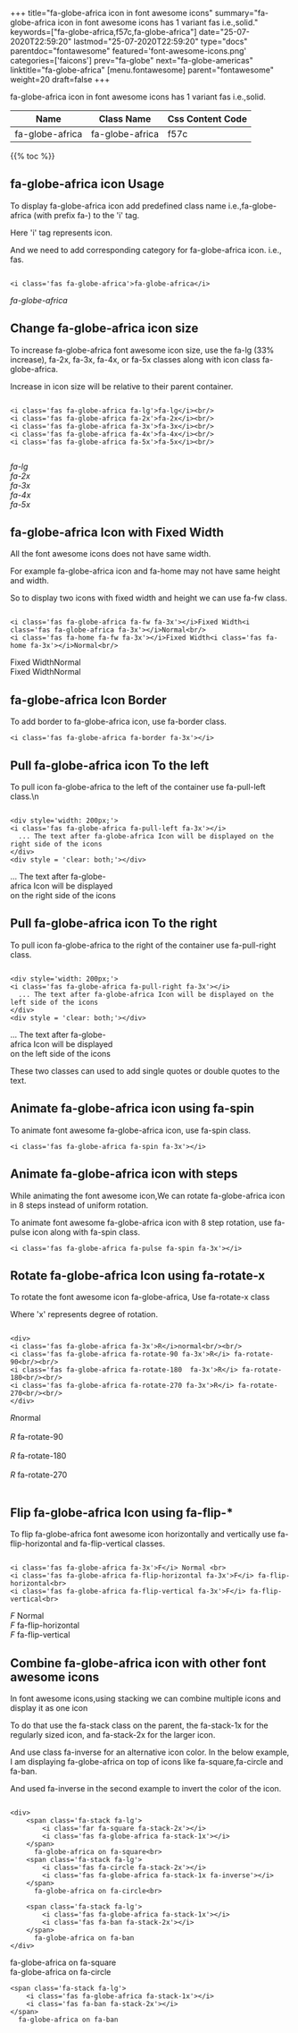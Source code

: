+++
title="fa-globe-africa icon in font awesome icons"
summary="fa-globe-africa icon in font awesome icons has 1 variant fas i.e.,solid."
keywords=["fa-globe-africa,f57c,fa-globe-africa"]
date="25-07-2020T22:59:20"
lastmod="25-07-2020T22:59:20"
type="docs"
parentdoc="fontawesome"
featured='font-awesome-icons.png'
categories=['faicons']
prev="fa-globe"
next="fa-globe-americas"
linktitle="fa-globe-africa"
[menu.fontawesome]
parent="fontawesome"
weight=20
draft=false
+++


fa-globe-africa icon in font awesome icons has 1 variant fas i.e.,solid.

<div class='table-responsive'><table class='table'><thead><tr><th>Name</th><th>Class Name</th><th>Css Content Code</th></tr></thead><tbody><tr><td>fa-globe-africa</td><td>fa-globe-africa</td><td>f57c</td></tr></tbody></table></div>


{{% toc %}}


## fa-globe-africa icon Usage

To display fa-globe-africa icon add predefined class name i.e.,fa-globe-africa (with prefix fa-) to the 'i' tag.

Here 'i' tag represents icon.

And we need to add corresponding category for fa-globe-africa icon. i.e., fas.


```

<i class='fas fa-globe-africa'>fa-globe-africa</i>
```

<i class='fas fa-globe-africa'>fa-globe-africa</i>




## Change fa-globe-africa icon size
To increase fa-globe-africa font awesome icon size, use the fa-lg (33% increase), fa-2x, fa-3x, fa-4x, or fa-5x classes along with icon class fa-globe-africa.

Increase in icon size will be relative to their parent container. 

```

<i class='fas fa-globe-africa fa-lg'>fa-lg</i><br/>
<i class='fas fa-globe-africa fa-2x'>fa-2x</i><br/>
<i class='fas fa-globe-africa fa-3x'>fa-3x</i><br/>
<i class='fas fa-globe-africa fa-4x'>fa-4x</i><br/>
<i class='fas fa-globe-africa fa-5x'>fa-5x</i><br/>
            
```

<i class='fas fa-globe-africa fa-lg'>fa-lg</i><br/>
<i class='fas fa-globe-africa fa-2x'>fa-2x</i><br/>
<i class='fas fa-globe-africa fa-3x'>fa-3x</i><br/>
<i class='fas fa-globe-africa fa-4x'>fa-4x</i><br/>
<i class='fas fa-globe-africa fa-5x'>fa-5x</i><br/>
            



## fa-globe-africa Icon with Fixed Width 

All the font awesome icons does not have same width.

For example fa-globe-africa icon and fa-home may not have same height and width.

So to display two icons with fixed width and height we can use fa-fw class.


```

<i class='fas fa-globe-africa fa-fw fa-3x'></i>Fixed Width<i class='fas fa-globe-africa fa-3x'></i>Normal<br/>
<i class='fas fa-home fa-fw fa-3x'></i>Fixed Width<i class='fas fa-home fa-3x'></i>Normal<br/>
```

<i class='fas fa-globe-africa fa-fw fa-3x'></i>Fixed Width<i class='fas fa-globe-africa fa-3x'></i>Normal<br/>
<i class='fas fa-home fa-fw fa-3x'></i>Fixed Width<i class='fas fa-home fa-3x'></i>Normal<br/>



## fa-globe-africa Icon Border 

To add border to fa-globe-africa icon, use fa-border class.


```
<i class='fas fa-globe-africa fa-border fa-3x'></i>

```
<i class='fas fa-globe-africa fa-border fa-3x'></i>





## Pull fa-globe-africa icon To the left

To pull icon fa-globe-africa to the left of the container use fa-pull-left class.\n

```

<div style='width: 200px;'>
<i class='fas fa-globe-africa fa-pull-left fa-3x'></i>
  ... The text after fa-globe-africa Icon will be displayed on the right side of the icons
</div>
<div style = 'clear: both;'></div>
```

<div style='width: 200px;'>
<i class='fas fa-globe-africa fa-pull-left fa-3x'></i>
  ... The text after fa-globe-africa Icon will be displayed on the right side of the icons
</div>
<div style = 'clear: both;'></div>




## Pull fa-globe-africa icon To the right
To pull icon fa-globe-africa to the right of the container use fa-pull-right class.

```

<div style='width: 200px;'>
<i class='fas fa-globe-africa fa-pull-right fa-3x'></i>
  ... The text after fa-globe-africa Icon will be displayed on the left side of the icons
</div>
<div style = 'clear: both;'></div>
```

<div style='width: 200px;'>
<i class='fas fa-globe-africa fa-pull-right fa-3x'></i>
  ... The text after fa-globe-africa Icon will be displayed on the left side of the icons
</div>
<div style = 'clear: both;'></div>

These two classes can used to add single quotes or double quotes to the text.


## Animate fa-globe-africa icon using fa-spin
To animate font awesome fa-globe-africa icon, use fa-spin class.

```
<i class='fas fa-globe-africa fa-spin fa-3x'></i>
```
<i class='fas fa-globe-africa fa-spin fa-3x'></i>




## Animate fa-globe-africa icon with steps
While animating the font awesome icon,We can rotate fa-globe-africa icon in 8 steps instead of uniform rotation.

To animate font awesome fa-globe-africa icon with 8 step rotation, use fa-pulse icon along with fa-spin class.


```
<i class='fas fa-globe-africa fa-pulse fa-spin fa-3x'></i>

```
<i class='fas fa-globe-africa fa-pulse fa-spin fa-3x'></i>





## Rotate fa-globe-africa Icon using fa-rotate-x
To rotate the font awesome icon fa-globe-africa, Use fa-rotate-x class

Where 'x' represents degree of rotation.


```

<div>
<i class='fas fa-globe-africa fa-3x'>R</i>normal<br/><br/>
<i class='fas fa-globe-africa fa-rotate-90 fa-3x'>R</i> fa-rotate-90<br/><br/> 
<i class='fas fa-globe-africa fa-rotate-180  fa-3x'>R</i> fa-rotate-180<br/><br/> 
<i class='fas fa-globe-africa fa-rotate-270 fa-3x'>R</i> fa-rotate-270<br/><br/>
</div>
```

<div>
<i class='fas fa-globe-africa fa-3x'>R</i>normal<br/><br/>
<i class='fas fa-globe-africa fa-rotate-90 fa-3x'>R</i> fa-rotate-90<br/><br/> 
<i class='fas fa-globe-africa fa-rotate-180  fa-3x'>R</i> fa-rotate-180<br/><br/> 
<i class='fas fa-globe-africa fa-rotate-270 fa-3x'>R</i> fa-rotate-270<br/><br/>
</div>




## Flip fa-globe-africa Icon using fa-flip-*
To flip fa-globe-africa font awesome icon horizontally and vertically use fa-flip-horizontal and fa-flip-vertical classes. 

```

<i class='fas fa-globe-africa fa-3x'>F</i> Normal <br>
<i class='fas fa-globe-africa fa-flip-horizontal fa-3x'>F</i> fa-flip-horizontal<br>
<i class='fas fa-globe-africa fa-flip-vertical fa-3x'>F</i> fa-flip-vertical<br>
```

<i class='fas fa-globe-africa fa-3x'>F</i> Normal <br>
<i class='fas fa-globe-africa fa-flip-horizontal fa-3x'>F</i> fa-flip-horizontal<br>
<i class='fas fa-globe-africa fa-flip-vertical fa-3x'>F</i> fa-flip-vertical<br>




## Combine fa-globe-africa icon with other font awesome icons
In font awesome icons,using stacking we can combine multiple icons and display it as one icon 

To do that use the fa-stack class on the parent, the fa-stack-1x for the regularly sized icon, and fa-stack-2x for the larger icon.

And use class fa-inverse for an alternative icon color. 
In the below example, I am displaying fa-globe-africa on top of icons like fa-square,fa-circle and fa-ban.

And used fa-inverse in the second example to invert the color of the icon.

```

<div>
    <span class='fa-stack fa-lg'>
        <i class='far fa-square fa-stack-2x'></i>
        <i class='fas fa-globe-africa fa-stack-1x'></i>
    </span>
      fa-globe-africa on fa-square<br>
    <span class='fa-stack fa-lg'>
        <i class='fas fa-circle fa-stack-2x'></i>
        <i class='fas fa-globe-africa fa-stack-1x fa-inverse'></i>
    </span>
      fa-globe-africa on fa-circle<br>

    <span class='fa-stack fa-lg'>
        <i class='fas fa-globe-africa fa-stack-1x'></i>
        <i class='fas fa-ban fa-stack-2x'></i>
    </span>
      fa-globe-africa on fa-ban
</div>
```

<div>
    <span class='fa-stack fa-lg'>
        <i class='far fa-square fa-stack-2x'></i>
        <i class='fas fa-globe-africa fa-stack-1x'></i>
    </span>
      fa-globe-africa on fa-square<br>
    <span class='fa-stack fa-lg'>
        <i class='fas fa-circle fa-stack-2x'></i>
        <i class='fas fa-globe-africa fa-stack-1x fa-inverse'></i>
    </span>
      fa-globe-africa on fa-circle<br>

    <span class='fa-stack fa-lg'>
        <i class='fas fa-globe-africa fa-stack-1x'></i>
        <i class='fas fa-ban fa-stack-2x'></i>
    </span>
      fa-globe-africa on fa-ban
</div>






